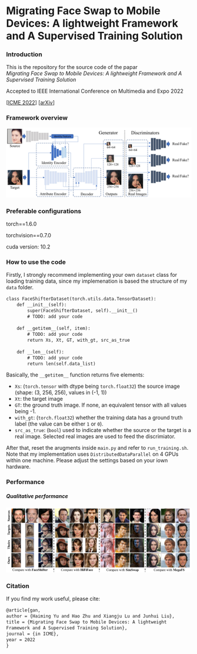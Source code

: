 # Migrating Face Swap to Mobile Devices: A lightweight Framework and A Supervised Training Solution

### Introduction

This is the repository for the source code of the papar \
*Migrating Face Swap to Mobile Devices: A lightweight Framework and A Supervised Training Solution*

Accepted to IEEE International Conference on Multimedia and Expo 2022

[[ICME 2022](http://2022.ieeeicme.org/)] [[arXiv]()]

### Framework overview

![Selected results](./modules/Framework.png)

### Preferable configurations

torch==1.6.0

torchvision==0.7.0

cuda version: 10.2

### How to use the code

Firstly, I strongly recommend implementing your own `dataset` class for loading training data, since my implemenation is based the structure of my `data` folder. 
```
class FaceShifterDataset(torch.utils.data.TensorDataset):
    def __init__(self):
        super(FaceShifterDataset, self).__init__()
        # TODO: add your code

    def __getitem__(self, item):
        # TODO: add your code
        return Xs, Xt, GT, with_gt, src_as_true

    def __len__(self):
        # TODO: add your code
        return len(self.data_list)
```
Basically, the `__getitem__` function returns five elements:
* `Xs`: (`torch.tensor` with dtype being `torch.float32`) the source image (shape: (3, 256, 256), values in (-1, 1))
* `Xt`: the target image
* `GT`: the ground truth image. If none, an equivalent tensor with all values being -1. 
* `with_gt`: (`torch.float32`) whether the training data has a ground truth label (the value can be either `1` or `0`).
* `src_as_true`: (`bool`) used to indicate whether the source or the target is a real image. Selected real images are used to feed the discrimiator.

After that, reset the arugments inside `main.py` and refer to `run_training.sh`. Note that my implementation uses `DistributedDataParallel` on 4 GPUs within one machine. Please adjust the settings based on your iown hardware. 

### Performance

##### Qualitative performance

![](./modules/Performance.png)

### Citation

If you find my work useful, please cite:

```
@article{gan,
author = {Haiming Yu and Hao Zhu and Xiangju Lu and Junhui Liu},
title = {Migrating Face Swap to Mobile Devices: A lightweight Framework and A Supervised Training Solution},
journal = {in ICME}, 
year = 2022
}
```

